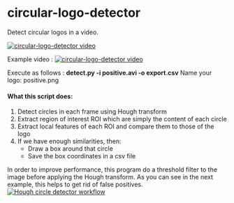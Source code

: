 # circular-logo-detector
Detect circular logos in a video.

[![circular-logo-detector video](https://i.ytimg.com/vi/X0GXfhVPFu0/hqdefault.jpg)](https://youtu.be/X0GXfhVPFu0 "Logo detector video test")

Example video : [![circular-logo-detector video](https://i.pinimg.com/originals/02/c7/92/02c79212af6b6349f47b8d195a6b0880.png)](https://youtu.be/X0GXfhVPFu0 "Logo detector video test")

Execute as follows : **detect.py -i positive.avi -o export.csv**
Name your logo: positive.png

#### What this script does:
1. Detect circles in each frame using Hough transform
2. Extract region of interest ROI which are simply the content of each circle
3. Extract local features of each ROI and compare them to those of the logo
4. If we have enough similarities, then:
    * Draw a box around that circle
    * Save the box coordinates in a csv file
    
In order to improve performance, this program do a threshold filter to the image before applying the Hough transform. As you can see in the next example, this helps to get rid of false positives.
[![Hough circle detector workflow](https://i.ibb.co/0nFKXqJ/Compare.jpg)](https://ibb.co/b62F31d)

